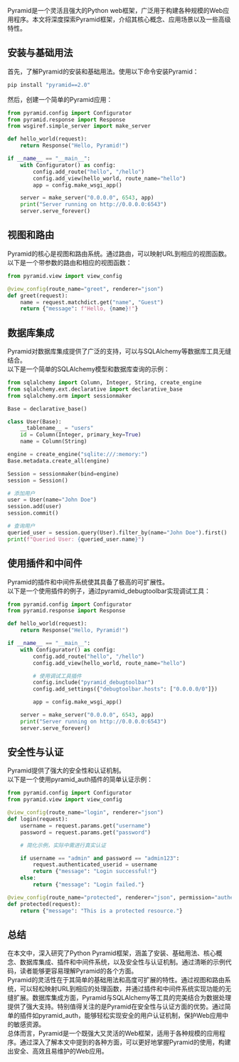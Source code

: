 Pyramid是一个灵活且强大的Python web框架，广泛用于构建各种规模的Web应用程序。本文将深度探索Pyramid框架，介绍其核心概念、应用场景以及一些高级特性。
<a name="H0Lh2"></a>
## 安装与基础用法
首先，了解Pyramid的安装和基础用法。使用以下命令安装Pyramid：
```bash
pip install "pyramid==2.0"
```
然后，创建一个简单的Pyramid应用：
```python
from pyramid.config import Configurator
from pyramid.response import Response
from wsgiref.simple_server import make_server

def hello_world(request):
    return Response("Hello, Pyramid!")

if __name__ == "__main__":
    with Configurator() as config:
        config.add_route("hello", "/hello")
        config.add_view(hello_world, route_name="hello")
        app = config.make_wsgi_app()

    server = make_server("0.0.0.0", 6543, app)
    print("Server running on http://0.0.0.0:6543")
    server.serve_forever()
```
<a name="PxEql"></a>
## 视图和路由
Pyramid的核心是视图和路由系统。通过路由，可以映射URL到相应的视图函数。<br />以下是一个带参数的路由和相应的视图函数：
```python
from pyramid.view import view_config

@view_config(route_name="greet", renderer="json")
def greet(request):
    name = request.matchdict.get("name", "Guest")
    return {"message": f"Hello, {name}!"}
```
<a name="ZSpiB"></a>
## 数据库集成
Pyramid对数据库集成提供了广泛的支持，可以与SQLAlchemy等数据库工具无缝结合。<br />以下是一个简单的SQLAlchemy模型和数据库查询的示例：
```python
from sqlalchemy import Column, Integer, String, create_engine
from sqlalchemy.ext.declarative import declarative_base
from sqlalchemy.orm import sessionmaker

Base = declarative_base()

class User(Base):
    __tablename__ = "users"
    id = Column(Integer, primary_key=True)
    name = Column(String)

engine = create_engine("sqlite:///:memory:")
Base.metadata.create_all(engine)

Session = sessionmaker(bind=engine)
session = Session()

# 添加用户
user = User(name="John Doe")
session.add(user)
session.commit()

# 查询用户
queried_user = session.query(User).filter_by(name="John Doe").first()
print(f"Queried User: {queried_user.name}")
```
<a name="BUvxJ"></a>
## 使用插件和中间件
Pyramid的插件和中间件系统使其具备了极高的可扩展性。<br />以下是一个使用插件的例子，通过pyramid_debugtoolbar实现调试工具：
```python
from pyramid.config import Configurator
from pyramid.response import Response

def hello_world(request):
    return Response("Hello, Pyramid!")

if __name__ == "__main__":
    with Configurator() as config:
        config.add_route("hello", "/hello")
        config.add_view(hello_world, route_name="hello")

        # 使用调试工具插件
        config.include("pyramid_debugtoolbar")
        config.add_settings({"debugtoolbar.hosts": ["0.0.0.0/0"]})

        app = config.make_wsgi_app()

    server = make_server("0.0.0.0", 6543, app)
    print("Server running on http://0.0.0.0:6543")
    server.serve_forever()
```
<a name="hyY4O"></a>
## 安全性与认证
Pyramid提供了强大的安全性和认证机制。<br />以下是一个使用pyramid_auth插件的简单认证示例：
```python
from pyramid.config import Configurator
from pyramid.view import view_config

@view_config(route_name="login", renderer="json")
def login(request):
    username = request.params.get("username")
    password = request.params.get("password")

    # 简化示例，实际中需进行真实认证

    if username == "admin" and password == "admin123":
        request.authenticated_userid = username
        return {"message": "Login successful!"}
    else:
        return {"message": "Login failed."}

@view_config(route_name="protected", renderer="json", permission="authenticated")
def protected(request):
    return {"message": "This is a protected resource."}
```
<a name="qqtKf"></a>
## 总结
在本文中，深入研究了Python Pyramid框架，涵盖了安装、基础用法、核心概念、数据库集成、插件和中间件系统，以及安全性与认证机制。通过清晰的示例代码，读者能够更容易理解Pyramid的各个方面。<br />Pyramid的灵活性在于其简单的基础用法和高度可扩展的特性。通过视图和路由系统，可以轻松映射URL到相应的处理函数，并通过插件和中间件系统实现功能的无缝扩展。数据库集成方面，Pyramid与SQLAlchemy等工具的完美结合为数据处理提供了强大支持。特别值得关注的是Pyramid在安全性与认证方面的优势。通过简单的插件如pyramid_auth，能够轻松实现安全的用户认证机制，保护Web应用中的敏感资源。<br />总体而言，Pyramid是一个既强大又灵活的Web框架，适用于各种规模的应用程序。通过深入了解本文中提到的各种方面，可以更好地掌握Pyramid的使用，构建出安全、高效且易维护的Web应用。
